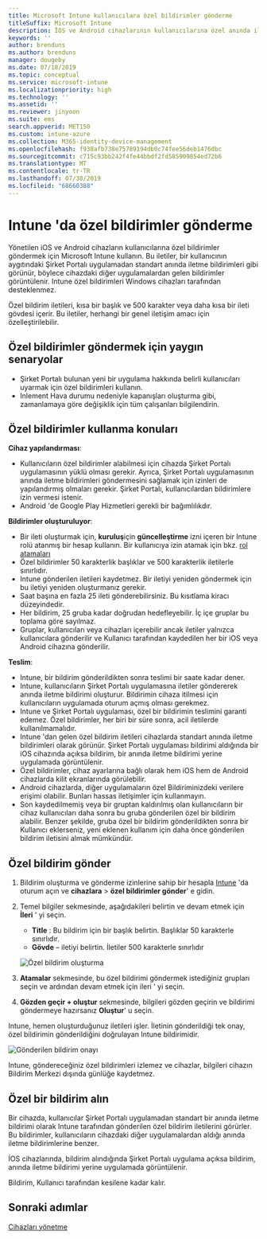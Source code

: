 ```yaml
---
title: Microsoft Intune kullanıcılara özel bildirimler gönderme
titleSuffix: Microsoft Intune
description: İOS ve Android cihazlarının kullanıcılarına özel anında iletme bildirimleri oluşturmak ve göndermek için Intune 'U kullanın
keywords: ''
author: brenduns
ms.author: brenduns
manager: dougeby
ms.date: 07/18/2019
ms.topic: conceptual
ms.service: microsoft-intune
ms.localizationpriority: high
ms.technology: ''
ms.assetid: ''
ms.reviewer: jinyoon
ms.suite: ems
search.appverid: MET150
ms.custom: intune-azure
ms.collection: M365-identity-device-management
ms.openlocfilehash: f938afb738e75789194db0c74fee56deb1476dbc
ms.sourcegitcommit: c715c93bb242f4fe44bbdf2fd585909854ed72b6
ms.translationtype: MT
ms.contentlocale: tr-TR
ms.lasthandoff: 07/30/2019
ms.locfileid: "68660388"
---
```

# <a name="send-custom-notifications-in-intune"></a>Intune 'da özel bildirimler gönderme  

Yönetilen iOS ve Android cihazların kullanıcılarına özel bildirimler göndermek için Microsoft Intune kullanın. Bu iletiler, bir kullanıcının aygıtındaki Şirket Portalı uygulamadan standart anında iletme bildirimleri gibi görünür, böylece cihazdaki diğer uygulamalardan gelen bildirimler görüntülenir. Intune özel bildirimleri Windows cihazları tarafından desteklenmez.   

Özel bildirim iletileri, kısa bir başlık ve 500 karakter veya daha kısa bir ileti gövdesi içerir. Bu iletiler, herhangi bir genel iletişim amacı için özelleştirilebilir.

## <a name="common-scenarios-for-sending-custom-notifications"></a>Özel bildirimler göndermek için yaygın senaryolar  

- Şirket Portalı bulunan yeni bir uygulama hakkında belirli kullanıcıları uyarmak için özel bildirimleri kullanın.  
- Inlement Hava durumu nedeniyle kapanışları oluşturma gibi, zamanlamaya göre değişiklik için tüm çalışanları bilgilendirin.  

## <a name="considerations-for-using-custom-notifications"></a>Özel bildirimler kullanma konuları  

**Cihaz yapılandırması**:  
- Kullanıcıların özel bildirimler alabilmesi için cihazda Şirket Portalı uygulamasının yüklü olması gerekir. Ayrıca, Şirket Portalı uygulamasının anında iletme bildirimleri göndermesini sağlamak için izinleri de yapılandırmış olmaları gerekir. Şirket Portalı, kullanıcılardan bildirimlere izin vermesi istenir.  
- Android 'de Google Play Hizmetleri gerekli bir bağımlılıkdır.  

**Bildirimler oluşturuluyor**:  
- Bir ileti oluşturmak için, **kuruluş**için **güncelleştirme** izni içeren bir Intune rolü atanmış bir hesap kullanın. Bir kullanıcıya izin atamak için bkz. [rol atamaları](role-based-access-control.md#role-assignments)  
- Özel bildirimler 50 karakterlik başlıklar ve 500 karakterlik iletilerle sınırlıdır.  
- Intune gönderilen iletileri kaydetmez. Bir iletiyi yeniden göndermek için bu iletiyi yeniden oluşturmanız gerekir.  
- Saat başına en fazla 25 ileti gönderebilirsiniz. Bu kısıtlama kiracı düzeyindedir.  
- Her bildirim, 25 gruba kadar doğrudan hedefleyebilir. İç içe gruplar bu toplama göre sayılmaz.  
- Gruplar, kullanıcıları veya cihazları içerebilir ancak iletiler yalnızca kullanıcılara gönderilir ve Kullanıcı tarafından kaydedilen her bir iOS veya Android cihazına gönderilir.  

**Teslim**:  
- Intune, bir bildirim gönderildikten sonra teslimi bir saate kadar dener.  
- Intune, kullanıcıların Şirket Portalı uygulamasına iletiler göndererek anında iletme bildirimi oluşturur. Bildirimin cihaza itilmesi için kullanıcıların uygulamada oturum açmış olması gerekmez.  
- Intune ve Şirket Portalı uygulaması, özel bir bildirimin teslimini garanti edemez. Özel bildirimler, her biri bir süre sonra, acil iletilerde kullanılmamalıdır.  
- Intune 'dan gelen özel bildirim iletileri cihazlarda standart anında iletme bildirimleri olarak görünür. Şirket Portalı uygulaması bildirimi aldığında bir iOS cihazında açıksa bildirim, bir anında iletme bildirimi yerine uygulamada görüntülenir.  
- Özel bildirimler, cihaz ayarlarına bağlı olarak hem iOS hem de Android cihazlarda kilit ekranlarında görülebilir.  
- Android cihazlarda, diğer uygulamaların özel Bildiriminizdeki verilere erişimi olabilir. Bunları hassas iletişimler için kullanmayın.  
- Son kaydedilmemiş veya bir gruptan kaldırılmış olan kullanıcıların bir cihaz kullanıcıları daha sonra bu gruba gönderilen özel bir bildirim alabilir.  Benzer şekilde, gruba özel bir bildirim gönderildikten sonra bir Kullanıcı eklerseniz, yeni eklenen kullanım için daha önce gönderilen bildirim iletisini almak mümkündür.  

## <a name="send-a-custom-notification"></a>Özel bildirim gönder  

1. Bildirim oluşturma ve gönderme izinlerine sahip bir hesapla [Intune](https://go.microsoft.com/fwlink/?linkid=2090973) 'da oturum açın ve **cihazlara** > **özel bildirimler gönder**' e gidin.  

2. Temel bilgiler sekmesinde, aşağıdakileri belirtin ve devam etmek için **İleri** ' yi seçin.  
   - **Title** : Bu bildirim için bir başlık belirtin. Başlıklar 50 karakterle sınırlıdır.  
   - **Gövde** – iletiyi belirtin. İletiler 500 karakterle sınırlıdır

   ![Özel bildirim oluşturma](./media/custom-notifications/custom-notifications.png)  

3. **Atamalar** sekmesinde, bu özel bildirimi göndermek istediğiniz grupları seçin ve ardından devam etmek için ileri ' yi seçin.  

4. **Gözden geçir + oluştur** sekmesinde, bilgileri gözden geçirin ve bildirimi göndermeye hazırsanız **Oluştur**' u seçin.  

Intune, hemen oluşturduğunuz iletileri işler. İletinin gönderildiği tek onay, özel bildirimin gönderildiğini doğrulayan Intune bildirimidir.  

![Gönderilen bildirim onayı](./media/custom-notifications/notification-sent.png)  

Intune, göndereceğiniz özel bildirimleri izlemez ve cihazlar, bilgileri cihazın Bildirim Merkezi dışında günlüğe kaydetmez.  

## <a name="receive-a-custom-notification"></a>Özel bir bildirim alın  

Bir cihazda, kullanıcılar Şirket Portalı uygulamadan standart bir anında iletme bildirimi olarak Intune tarafından gönderilen özel bildirim iletilerini görürler. Bu bildirimler, kullanıcıların cihazdaki diğer uygulamalardan aldığı anında iletme bildirimlerine benzer.  

İOS cihazlarında, bildirim alındığında Şirket Portalı uygulama açıksa bildirim, anında iletme bildirimi yerine uygulamada görüntülenir.  

Bildirim, Kullanıcı tarafından kesilene kadar kalır.  

## <a name="next-steps"></a>Sonraki adımlar  
[Cihazları yönetme](device-management.md)
